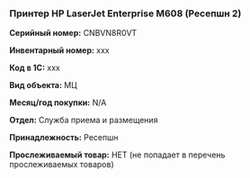 ###  Принтер HP LaserJet Enterprise M608 (Ресепшн 2) </br>

**Серийный номер:** CNBVN8R0VT </br>

**Инвентарный номер:** xxx </br>

**Код в 1С:** xxx </br> 

**Вид объекта:** МЦ

**Месяц/год покупки:** N/A </br>

**Отдел:** Служба приема и размещения </br>

**Принадлежность:** Ресепшн</br>

**Прослеживаемый товар:** НЕТ (не попадает в перечень прослеживаемых товаров)
